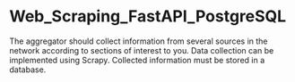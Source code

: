 # Web_Scraping_FastAPI_PostgreSQL
The aggregator should collect information from several sources in the network according to sections of interest to you. Data collection can be implemented using Scrapy. Collected information must be stored in a database.
